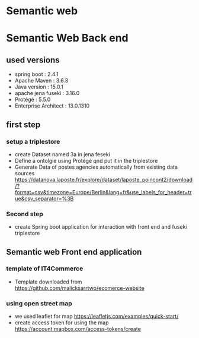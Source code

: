 # Semantic web
# Semantic Web Back end 
## used versions 
- spring boot : 2.4.1
- Apache Maven : 3.6.3
- Java version : 15.0.1
- apache jena fuseki : 3.16.0
- Protégé : 5.5.0
- Enterprise Architect : 13.0.1310


## first step
### setup a triplestore
- create Dataset named 3a in jena feseki
- Define a ontolgie using Protégé qnd put it in the triplestore
- Generate Data of postes agencies automatically from existing data sources
  https://datanova.laposte.fr/explore/dataset/laposte_poincont2/download/?format=csv&timezone=Europe/Berlin&lang=fr&use_labels_for_header=true&csv_separator=%3B
  
### Second step
- create Spring boot application for interaction with front end and fuseki triplestore
## Semantic web Front end application
### template of IT4Commerce 
- Template downloaded from https://github.com/malicksarrtwo/ecomerce-website
### using open street map
- we used leaflet for map
https://leafletjs.com/examples/quick-start/
- create access token for using the map
https://account.mapbox.com/access-tokens/create
